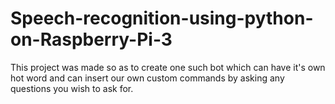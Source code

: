 # Speech-recognition-using-python-on-Raspberry-Pi-3
This project was made so as to create one such bot which can have it's own hot word and can insert our own custom commands by asking any questions you wish to ask for.
